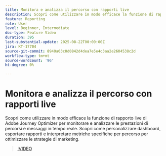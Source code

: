 ```yaml
---
title: Monitora e analizza il percorso con rapporti live
description: Scopri come utilizzare in modo efficace la funzione di rapporto live di Adobe Journey Optimizer per monitorare e analizzare le prestazioni di percorsi e messaggi in tempo reale. Scopri come personalizzare dashboard, esportare rapporti e interpretare metriche specifiche per percorso per ottimizzare le strategie di marketing.
feature: Reporting
role: User
level: Beginner, Intermediate
doc-type: Feature Video
duration: 395
last-substantial-update: 2025-08-22T00:00:00Z
jira: KT-17704
source-git-commit: 8940a03c0d0842d4dea7e5e4c3aa2e2604538c2d
workflow-type: tm+mt
source-wordcount: '96'
ht-degree: 0%

---
```



# Monitora e analizza il percorso con rapporti live

Scopri come utilizzare in modo efficace la funzione di rapporto live di Adobe Journey Optimizer per monitorare e analizzare le prestazioni di percorsi e messaggi in tempo reale. Scopri come personalizzare dashboard, esportare rapporti e interpretare metriche specifiche per percorso per ottimizzare le strategie di marketing.

>[!VIDEO](https://video.tv.adobe.com/v/3470709/?learn=on&enablevpops)
